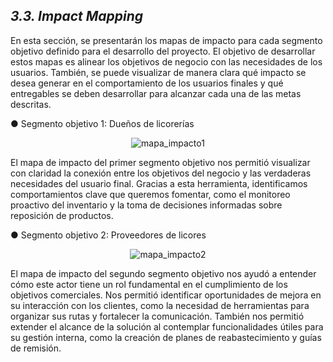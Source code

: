 ## _3.3. Impact Mapping_ ##

En esta sección, se presentarán los mapas de impacto para cada segmento objetivo definido para el desarrollo del proyecto. El objetivo de desarrollar estos mapas es alinear los objetivos de negocio con las necesidades de los usuarios. También, se puede visualizar de manera clara qué impacto se desea generar en el comportamiento de los usuarios finales y qué entregables se deben desarrollar para alcanzar cada una de las metas descritas.

●	Segmento objetivo 1: Dueños de licorerías

<p align="center">
  <img src="http://i.imgur.com/ekPxGap.png" alt="mapa_impacto1"/>
</p>

El mapa de impacto del primer segmento objetivo nos permitió visualizar con claridad la conexión entre los objetivos del negocio y las verdaderas necesidades del usuario final. Gracias a esta herramienta, identificamos comportamientos clave que queremos fomentar, como el monitoreo proactivo del inventario y la toma de decisiones informadas sobre reposición de productos. 
<br>

●	Segmento objetivo 2: Proveedores de licores

<p align="center">
  <img src="https://i.imgur.com/6j65CdZ.png" alt="mapa_impacto2"/>
</p>

El mapa de impacto del segundo segmento objetivo nos ayudó a entender cómo este actor tiene un rol fundamental en el cumplimiento de los objetivos comerciales. Nos permitió identificar oportunidades de mejora en su interacción con los clientes, como la necesidad de herramientas para organizar sus rutas y fortalecer la comunicación. También nos permitió extender el alcance de la solución al contemplar funcionalidades útiles para su gestión interna, como la creación de planes de reabastecimiento y guías de remisión.
